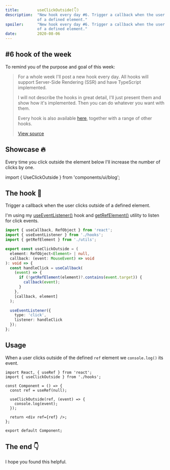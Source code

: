 ```yaml
---
title:        useClickOutside(👇)
description:  "New hook every day #6. Trigger a callback when the user clicks outside
              of a defined element."
spoiler:      "New hook every day #6. Trigger a callback when the user clicks outside
              of a defined element."
date:         2020-08-06
---
```


## #6 hook of the week

To remind you of the purpose and goal of this week:

> For a whole week I'll post a new hook every day. All hooks will support Server-Side
> Rendering (SSR) and have TypeScript implemented.
>
> I will not describe the hooks in great detail, I'll just present them and show
> how it's implemented. Then you can do whatever you want with them.
> 
> Every hook is also available [here](https://github.com/gunnarx2/tobbelindstrom.com/tree/master/src/hooks),
> together with a range of other hooks.
>
> [View source](/blog/useMutationObserver/#new-hook-every-day-for-one-week-)

## Showcase 🔥

Every time you click outside the element below I'll increase the number of clicks
by one.

import { UseClickOutside } from 'components/ui/blog';

<UseClickOutside />

## The hook 🎣

Trigger a callback when the user clicks outside of a defined element.

I'm using my [useEventListener()](/blog/useEventListener/) hook and
[getRefElement()](/blog/useMutationObserver/#get-ref-element) utility to listen
for click events.

```ts
import { useCallback, RefObject } from 'react';
import { useEventListener } from './hooks';
import { getRefElement } from './utils';

export const useClickOutside = (
  element: RefObject<Element> | null,
  callback: (event: MouseEvent) => void
): void => {
  const handleClick = useCallback(
    (event) => {
      if (!getRefElement(element)?.contains(event.target)) {
        callback(event);
      }
    },
    [callback, element]
  );

  useEventListener({
    type: 'click',
    listener: handleClick
  });
};

```

## Usage

When a user clicks outside of the defined `ref` element we `console.log()` its event.

```tsx
import React, { useRef } from 'react';
import { useClickOutside } from './hooks';

const Component = () => {
  const ref = useRef(null);

  useClickOutside(ref, (event) => {
    console.log(event);
  });

  return <div ref={ref} />;
};

export default Component;
```

## The end 👇

I hope you found this helpful.
